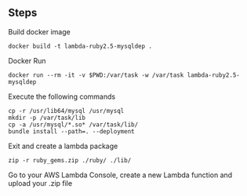 ## Steps

Build docker image

```
docker build -t lambda-ruby2.5-mysqldep .
```

Docker Run

```
docker run --rm -it -v $PWD:/var/task -w /var/task lambda-ruby2.5-mysqldep
```

Execute the following commands

```
cp -r /usr/lib64/mysql /usr/mysql
mkdir -p /var/task/lib
cp -a /usr/mysql/*.so* /var/task/lib/
bundle install --path=. --deployment
```

Exit and create a lambda package

```
zip -r ruby_gems.zip ./ruby/ ./lib/
```

Go to your AWS Lambda Console, create a new Lambda function and upload your .zip file
